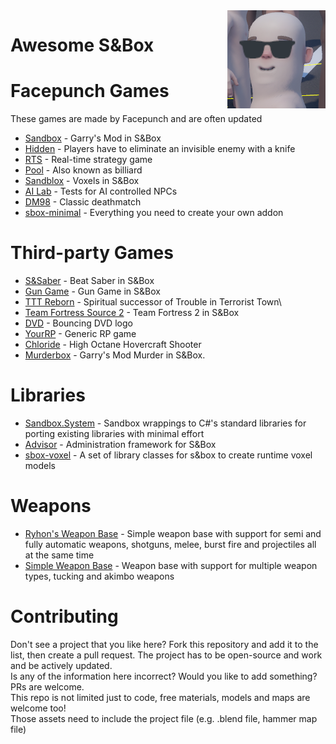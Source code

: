<img align="right" src="img/terry_cool.png">  

# Awesome S&Box

# Facepunch Games
These games are made by Facepunch and are often updated
* [Sandbox](https://github.com/Facepunch/sandbox) - Garry's Mod in S&Box
* [Hidden](https://github.com/Facepunch/sbox-hidden) - Players have to eliminate an invisible enemy with a knife
* [RTS](https://github.com/Facepunch/sbox-rts) - Real-time strategy game
* [Pool](https://github.com/Facepunch/sbox-pool) - Also known as billiard
* [Sandblox](https://github.com/Facepunch/sandblox) - Voxels in S&Box
* [AI Lab](https://github.com/Facepunch/sbox-ai-lab) - Tests for AI controlled NPCs
* [DM98](https://github.com/Facepunch/dm98) - Classic deathmatch
* [sbox-minimal](https://github.com/Facepunch/sbox-minimal) - Everything you need to create your own addon

# Third-party Games
* [S&Saber](https://github.com/Ryhon0/sandsaber) - Beat Saber in S&Box
* [Gun Game](https://github.com/Ryhon0/sbox-gg) - Gun Game in S&Box
* [TTT Reborn](https://github.com/TTTReborn/ttt-reborn) - Spiritual successor of Trouble in Terrorist Town\
* [Team Fortress Source 2](https://github.com/rob5300/Team-Fortress-Source-2) - Team Fortress 2 in S&Box
* [DVD](https://github.com/rndtrash/dvd) - Bouncing DVD logo
* [YourRP](https://github.com/d4kir92/sbox-yourrp) - Generic RP game
* [Chloride](https://github.com/WYVERN2742/Chloride) - High Octane Hovercraft Shooter
* [Murderbox](https://github.com/TylerJaacks/murderbox) - Garry's Mod Murder in S&Box.

# Libraries
* [Sandbox.System](https://github.com/Ryhon0/Sandbox.System) - Sandbox wrappings to C#'s standard libraries for porting existing libraries with minimal effort
* [Advisor](https://github.com/game-creators-area/Advisor) - Administration framework for S&Box
* [sbox-voxel](https://github.com/TankNut/sbox-voxel) - A set of library classes for s&box to create runtime voxel models

# Weapons
* [Ryhon's Weapon Base](https://github.com/Ryhon0/RWB) - Simple weapon base with support for semi and fully automatic weapons, shotguns, melee, burst fire and projectiles all at the same time
* [Simple Weapon Base](https://github.com/timmybo5/simple-weapon-base) - Weapon base with support for multiple weapon types, tucking and akimbo weapons


# Contributing
Don't see a project that you like here? Fork this repository and add it to the list, then create a pull request. The project has to be open-source and work and be actively updated.   
Is any of the information here incorrect? Would you like to add something? PRs are welcome.  
This repo is not limited just to code, free materials, models and maps are welcome too!  
Those assets need to include the project file (e.g. .blend file, hammer map file)
